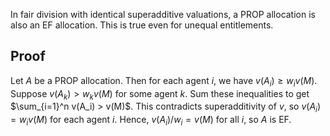 In fair division with identical superadditive valuations,
a PROP allocation is also an EF allocation.
This is true even for unequal entitlements.

## Proof

Let $A$ be a PROP allocation. Then for each agent $i$, we have $v(A_i) ≥ w_iv(M)$.
Suppose $v(A_k) > w_kv(M)$ for some agent $k$.
Sum these inequalities to get $\sum_{i=1}^n v(A_i) > v(M)$.
This contradicts superadditivity of $v$, so $v(A_i) = w_iv(M)$ for each agent $i$.
Hence, $v(A_i)/w_i = v(M)$ for all $i$, so $A$ is EF.
